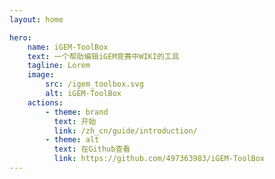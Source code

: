```yaml
---
layout: home

hero:
    name: iGEM-ToolBox
    text: 一个帮助编辑iGEM竞赛中WIKI的工具
    tagline: Lorem
    image:
        src: /igem_toolbox.svg
        alt: iGEM-ToolBox
    actions:
        - theme: brand
          text: 开始
          link: /zh_cn/guide/introduction/
        - theme: alt
          text: 在Github查看
          link: https://github.com/497363983/iGEM-ToolBox
---
```

<style>
.image-src{
  max-width: 500px;
}
  
</style>